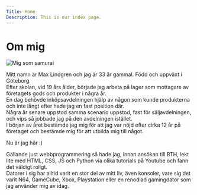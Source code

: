 ```yaml
---
Title: Home
Description: This is our index page.
---
```


Om mig
==========================


![Mig som samurai](image/samurai.png)  
  

Mitt namn är Max Lindgren och jag är 33 år gammal. Född och uppväxt i Göteborg.  
Efter skolan, vid 19 års ålder, började jag arbeta på lager som mottagare av företagets gods och produkter i några år.  
En dag behövde inköpsavdelningen hjälp av någon som kunde produkterna och inte långt efter hade jag en fast position där.  
Några år senare uppstod samma scenario uppstod, fast för säljavdelningen, och vips så jobbade jag på den avdelningen istället.  
I början av året bestämde jag mig för att jag var nöjd efter cirka 12 år på företaget och bestämde mig för att utbilda mig till något.


Nu är jag här :)


Gällande just webbprogrammering så hade jag, innan ansökan till BTH, lekt lite med HTML, CSS, JS och Python via olika tutorials på Youtube och fann det väldigt roligt.  
Datorer i sig har alltid varit en stor del av mitt liv, även konsoler, vare sig det varit N64, GameCube, Xbox, Playstation eller en renodlad gamingdator som jag använder mig av idag.  


